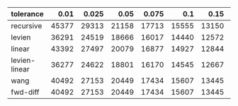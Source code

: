 | tolerance  |  0.01 |  0.025 |  0.05 |  0.075 |  0.1 |  0.15 |  0.2 |  0.25 |  0.5 |  1 |
|-----------| -----:| -----:| -----:| -----:| -----:| -----:| -----:| -----:| -----:| -----:|
| recursive    | 45377 | 29313 | 21158 | 17713 | 15555 | 13150 | 11970 | 11207 | 9388 | 8576 |
| levien       | 36291 | 24519 | 18666 | 16017 | 14440 | 12572 | 11588 | 10927 | 9377 | 8602 |
| linear       | 43392 | 27497 | 20079 | 16877 | 14927 | 12844 | 11734 | 11012 | 9360 | 8571 |
| levien-linear| 36277 | 24622 | 18801 | 16170 | 14545 | 12667 | 11639 | 10966 | 9346 | 8571 |
| wang         | 40492 | 27153 | 20449 | 17434 | 15607 | 13445 | 12261 | 11545 | 9687 | 8714 |
| fwd-diff     | 40492 | 27153 | 20449 | 17434 | 15607 | 13445 | 12261 | 11545 | 9687 | 8714 |
